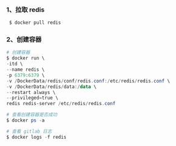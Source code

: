 ### 1、拉取 redis

``` powershell
 $ docker pull redis
```

### 2、创建容器

``` powershell
# 创建容器
$ docker run \
-itd \
--name redis \
-p 6379:6379 \
-v /DockerData/redis/conf/redis.conf:/etc/redis/redis.conf \
-v /DockerData/redis/data:/data \
--restart always \
--privileged=true \
redis redis-server /etc/redis/redis.conf

# 查看创建容器是否成功
$ docker ps -a

# 查看 gitlab 日志
$ docker logs -f redis
```

